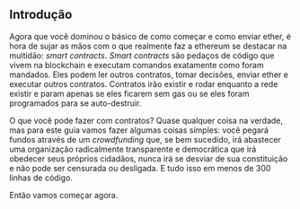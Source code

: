 <!-- "git+https://github.com/ethereum/go-ethereum.wiki.git/Contract-Tutorial.md" -->
<!--Versão Publicada-->

## Introdução

Agora que você dominou o básico de como começar e como enviar ether, é hora de sujar as mãos com o que realmente faz a ethereum se destacar na multidão: *smart contracts*. *Smart contracts* são pedaços de código que vivem na blockchain e executam comandos exatamente como foram mandados. Eles podem ler outros contratos, tomar decisões, enviar ether e executar outros contratos. Contratos irão existir e rodar enquanto a rede existir e param apenas se eles ficarem sem gas ou se eles foram programados para se auto-destruir.

O que você pode fazer com contratos? Quase qualquer coisa na verdade, mas para este guia vamos fazer algumas coisas simples: você pegará fundos através de um *crowdfunding* que, se bem sucedido, irá abastecer uma organização radicalmente transparente e democrática que irá obedecer seus próprios cidadãos, nunca irá se desviar de sua constituição e não pode ser censurada ou desligada. E tudo isso em menos de 300 linhas de código.

Então vamos começar agora.

